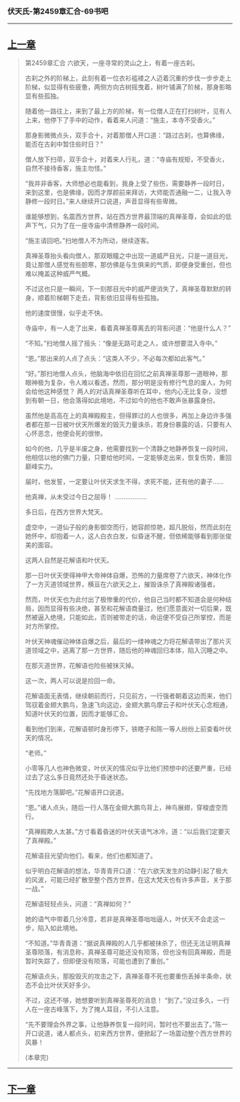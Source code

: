 ### 伏天氏-第2459章汇合-69书吧

--------
[上一章](./62263c781f6c33e9d3f08ad115d4edb8.md)
--------


>
>
>
>第2459章汇合
>六欲天，一座寻常的灵山之上，有着一座古刹。
>
>古刹之外的阶梯上，此刻有着一位衣衫褴褛之人迈着沉重的步伐一步步走上阶梯，似显得有些疲惫，两侧方向古树摇曳着，树叶铺满了阶梯，那身影略显有些孤独。
>
>随着他一路往上，来到了最上方的阶梯，有一位僧人正在打扫树叶，见有人上来，他停下了手中的动作，看着来人问道：“施主，本寺不受香火。”
>
>那身影微微点头，双手合十，对着那僧人开口道：“路过古刹，也算佛缘，能否在古刹中暂住些时日？”
>
>僧人放下扫帚，双手合十，对着来人行礼，道：“寺庙有规矩，不受香火，自然不接待香客，施主勿怪。”
>
>“我并非香客，大师想必也能看到，我身上受了些伤，需要静养一段时日，来到这里，也是佛缘，因而才厚颜前来拜访，大师能否通融一二，让我入寺静修一段时日。”来人继续开口说道，声音显得有些卑微。
>
>谁能够想到，名震西方世界，站在西方世界最顶端的真禅圣尊，会如此的低声下气，只为了在一座寺庙中清修静养一段时间。
>
>“施主请回吧。”扫地僧人不为所动，继续逐客。
>
>真禅圣尊抬头看向僧人，那双眼瞳之中出现一道威严目光，只是一道目光，竟让那僧人感觉有些胆寒，那仿佛是与生俱来的气质，即便身受重创，但也难以掩盖这种威严气概。
>
>不过这也只是一瞬间，下一刻那目光中的威严便消失了，真禅圣尊默默的转身，顺着阶梯朝下走去，背影依旧显得有些孤独。
>
>他的速度很慢，似乎走不快。
>
>寺庙中，有一人走了出来，看着真禅圣尊离去的背影问道：“他是什么人？”
>
>“不知。”扫地僧人摇了摇头：“像是无路可走之人，或许想要混入寺中。”
>
>“恩。”那出来的人点了点头：“这类人不少，不必每次都如此客气。”
>
>“好。”那扫地僧人点头，他脑海中依旧在回忆之前真禅圣尊那一道眼神，那眼神极为复杂，令人难以看透，然而，那分明是没有修行气息的废人，为何会给他这种感觉？
>两人的对话真禅圣尊听在耳中，他内心无比复杂，没想到有朝一日，他会落得如此境地，不过如今的他也不敢声张暴露身份。
>
>虽然他是高高在上的真禅殿殿主，但得罪过的人也很多，再加上身边许多强者都在那一日被叶伏天所爆发的毁灭力量诛杀，若身份暴露的话，只要有人心怀恶念，他便会死的很惨。
>
>如今的他，几乎是半废之身，他需要找到一个清静之地静养恢复一段时间，他相信以他的佛门力量，只要给他时间，一定能够走出来，恢复伤势，重回巅峰实力。
>
>届时，他发誓，一定要让叶伏天求生不得，求死不能，还有他的妻子……
>
>他真禅，从未受过今日之屈辱！
>………………
>
>多日后，在西方世界大梵天。
>
>虚空中，一道仙子般的身影御空而行，她容颜惊艳，超凡脱俗，然而此刻在她怀中，却抱着一人，这人白衣白发，似昏迷不醒，但依稀能够看到那张俊美的面容。
>
>这两人自然是花解语和叶伏天。
>
>那一日叶伏天使得神甲大帝神体自爆，恐怖的力量席卷了六欲天，神体化作了一方灭道领域世界，横亘在六欲天之上，摧毁诛杀了真禅殿诸强者。
>
>然而，叶伏天也为此付出了极惨重的代价，他自己当时都不知道会是何种结局，因而显得有些决绝，甚至和花解语商量过，他们愿意面对一切后果，既然被逼入绝境，只能如此，否则被带走的话，命运便不受自己所掌控，而是对方所掌控。
>
>叶伏天神魂催动神体自爆之后，最后的一缕神魂之力将花解语带出了那片灭道领域之中，逃离了那一方世界，随后他的神魂回归本体，陷入沉睡之中。
>
>在那灭道世界，花解语也险些被抹灭掉。
>
>这一次，两人可以说是捡回一命。
>
>花解语面无表情，继续朝前而行，只见前方，一行强者朝着这边而来，他们驾驭着金翅大鹏鸟，急速飞向这边，金翅大鹏鸟摩云子和叶伏天心念相通，知道叶伏天的位置，因而才能够汇合。
>
>看到他们到来，花解语顿时身形停下，铁瞎子和陈一等人纷纷上前查看叶伏天的情况。
>
>“老师。”
>
>小零等几人也神色微变，叶伏天的情况似乎比他们预想中的还要严重，已经过去了这么多日竟然还处于昏迷状态。
>
>“先找地方落脚吧。”花解语开口说道。
>
>“恩。”诸人点头，随后一行人落在金翅大鹏鸟背上，神鸟展翅，穿梭虚空而行。
>
>“真禅殿欺人太甚。”方寸看着昏迷的叶伏天语气冰冷，道：“以后我们定要灭了真禅殿。”
>
>花解语目光望向他们，看来，他们也都知道了。
>
>似乎明白花解语的想法，华青青开口道：“在六欲天发生的动静引起了极大的风波，可能已经扩散至整个西方世界，在这大梵天也有许多声音，关于那一战。”
>
>花解语轻轻点头，问道：“真禅如何？”
>
>她的语气中带着几分冷意，若非是真禅圣尊咄咄逼人，叶伏天不会走这一步，陷入如此境地。
>
>“不知道。”华青青道：“据说真禅殿的人几乎都被抹杀了，但还无法证明真禅圣尊陨落，有消息称，真禅圣尊可能还没有陨落，但也没有回真禅殿，而是暂时失踪了，但即便没有陨落，可能也遭到了重创。”
>
>花解语点头，那股毁灭的攻击之下，真禅圣尊不死也要重伤丢掉半条命，状态不会比叶伏天好多少。
>
>不过，这还不够，她想要听到真禅圣尊死的消息！
>“到了。”没过多久，一行人在一座古峰落下，为了掩人耳目，不引人注意。
>
>“先不要理会外界之事，让他静养恢复一段时间，暂时也不要出去了。”陈一开口说道，诸人都点头，初来西方世界，便掀起了一场震动整个西方世界的风暴！
>
>(本章完)
>
>

--------
[下一章](./2e073ca298ecb55a5f3fef511dc9a6b4.md)
--------
